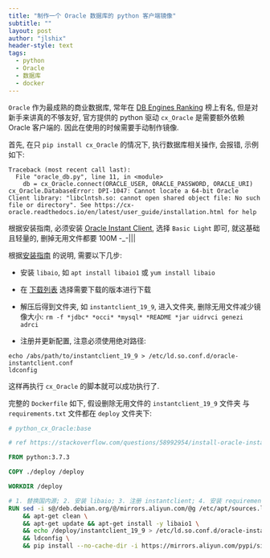 ```yaml
---
title: "制作一个 Oracle 数据库的 python 客户端镜像"
subtitle: ""
layout: post
author: "jlshix"
header-style: text
tags:
  - python
  - Oracle
  - 数据库
  - docker
---
```


`Oracle` 作为最成熟的商业数据库, 常年在 [DB Engines Ranking](https://db-engines.com/en/ranking)
榜上有名, 但是对新手来讲真的不够友好, 官方提供的 python 驱动 `cx_Oracle` 是需要额外依赖
Oracle 客户端的. 因此在使用的时候需要手动制作镜像.

首先, 在只 `pip install cx_Oracle` 的情况下, 执行数据库相关操作, 会报错, 示例如下:

```
Traceback (most recent call last):
  File "oracle_db.py", line 11, in <module>
    db = cx_Oracle.connect(ORACLE_USER, ORACLE_PASSWORD, ORACLE_URI)
cx_Oracle.DatabaseError: DPI-1047: Cannot locate a 64-bit Oracle Client library: "libclntsh.so: cannot open shared object file: No such file or directory". See https://cx-oracle.readthedocs.io/en/latest/user_guide/installation.html for help
```

根据安装指南, 必须安装 [Oracle Instant Client](https://www.oracle.com/database/technologies/instant-client.html),
选择 `Basic Light` 即可, 就这基础且轻量的, 删掉无用文件都要 100M -_-|||

根据[安装指南](https://docs.oracle.com/en/database/oracle/oracle-database/19/lnoci/instant-client.html#GUID-D0042396-7C99-4450-962C-6E3DBF6EFD41) 的说明, 
需要以下几步:

- 安装 `libaio`, 如 `apt install libaio1` 或 `yum install libaio`

- 在 [下载列表](https://www.oracle.com/database/technologies/instant-client/downloads.html) 选择需要下载的版本进行下载

- 解压后得到文件夹, 如 `instantclient_19_9`, 进入文件夹, 删除无用文件减少镜像大小: `rm -f *jdbc* *occi* *mysql* *README *jar uidrvci genezi adrci`

- 注册并更新配置, 注意必须使用绝对路径:
```shell
echo /abs/path/to/instantclient_19_9 > /etc/ld.so.conf.d/oracle-instantclient.conf
ldconfig
```

这样再执行 `cx_Oracle` 的脚本就可以成功执行了.

完整的 `Dockerfile` 如下, 假设删除无用文件的 `instantclient_19_9` 文件夹
与 `requirements.txt` 文件都在 `deploy` 文件夹下:

```Dockerfile
# python_cx_Oracle:base

# ref https://stackoverflow.com/questions/58992954/install-oracle-instant-client-into-docker-container-for-python-cx-oracle

FROM python:3.7.3

COPY ./deploy /deploy

WORKDIR /deploy

# 1. 替换国内源; 2. 安装 libaio; 3. 注册 instantclient; 4. 安装 requirements
RUN sed -i s@/deb.debian.org/@/mirrors.aliyun.com/@g /etc/apt/sources.list \
    && apt-get clean \
    && apt-get update && apt-get install -y libaio1 \
    && echo /deploy/instantclient_19_9 > /etc/ld.so.conf.d/oracle-instantclient.conf \
    && ldconfig \
    && pip install --no-cache-dir -i https://mirrors.aliyun.com/pypi/simple -r requirements.txt
```
